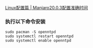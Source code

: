 [Linux配置篇 | Manjaro20.0.3配置准确时间](https://blog.csdn.net/Neutionwei/article/details/108561165) 

### 执行以下命令安装
```Linux
sudo pacman -S openntpd
sudo systemctl restart openntpd
sudo systemctl enable openntpd
```



